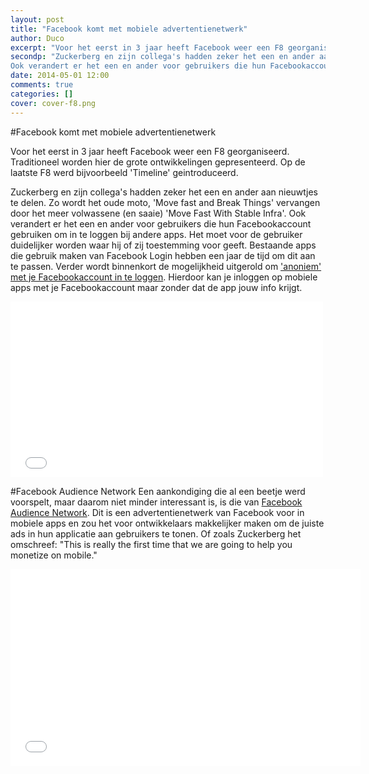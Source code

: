 ```yaml
---
layout: post
title: "Facebook komt met mobiele advertentienetwerk"
author: Duco
excerpt: "Voor het eerst in 3 jaar heeft Facebook weer een F8 georganiseerd. Traditioneel worden hier de grote ontwikkelingen gepresenteerd. Op de laatste F8 werd bijvoorbeeld 'Timeline' geintroduceerd."
secondp: "Zuckerberg en zijn collega's hadden zeker het een en ander aan nieuwtjes te delen. Zo wordt het oude moto, 'Move fast and Break Things' vervangen door het meer volwassene (en saaie) 'Move Fast With Stable Infra'. 
Ook verandert er het een en ander voor gebruikers die hun Facebookaccount gebruiken om in te loggen bij andere apps. Het moet voor de gebruiker duidelijker worden waar hij of zij toestemming voor geeft. Bestaande apps die gebruik maken van Facebook Login hebben een jaar de tijd om dit aan te passen."
date: 2014-05-01 12:00
comments: true
categories: []
cover: cover-f8.png
---
```


#Facebook komt met mobiele advertentienetwerk 

Voor het eerst in 3 jaar heeft Facebook weer een F8 georganiseerd. Traditioneel worden hier de grote ontwikkelingen gepresenteerd. Op de laatste F8 werd bijvoorbeeld 'Timeline' geintroduceerd.

Zuckerberg en zijn collega's hadden zeker het een en ander aan nieuwtjes te delen. Zo wordt het oude moto, 'Move fast and Break Things' vervangen door het meer volwassene (en saaie) 'Move Fast With Stable Infra'. 
Ook verandert er het een en ander voor gebruikers die hun Facebookaccount gebruiken om in te loggen bij andere apps. Het moet voor de gebruiker duidelijker worden waar hij of zij toestemming voor geeft. Bestaande apps die gebruik maken van Facebook Login hebben een jaar de tijd om dit aan te passen. Verder wordt binnenkort de mogelijkheid uitgerold om <a href="https://developers.facebook.com/blog/post/2014/04/30/the-new-facebook-login/"> 'anoniem' met je Facebookaccount in te loggen</a>. Hierdoor kan je inloggen op mobiele apps met je Facebookaccount maar zonder dat de app jouw info krijgt. 

<iframe src="//player.vimeo.com/video/93314940" width="500" height="281" frameborder="0" webkitallowfullscreen="webkitallowfullscreen" mozallowfullscreen="mozallowfullscreen" allowfullscreen="allowfullscreen"> </iframe>

#Facebook Audience Network
Een aankondiging die al een beetje werd voorspelt, maar daarom niet minder interessant is, is die van <a href="https://developers.facebook.com/blog/post/2014/04/30/audience-network/">Facebook Audience Network</a>. Dit is een advertentienetwerk van Facebook voor in mobiele apps en zou het voor ontwikkelaars makkelijker maken om de juiste ads in hun applicatie aan gebruikers te tonen. Of zoals Zuckerberg het omschreef:
"This is really the first time that we are going to help you monetize on mobile."

<iframe width="560" height="315" src="//www.youtube.com/embed/Q_CmbnS4SKc" frameborder="0" allowfullscreen="allowfullscreen"> </iframe>

